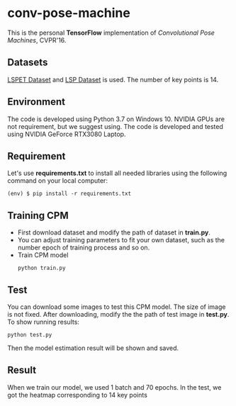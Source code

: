 # conv-pose-machine
This is the personal **TensorFlow** implementation of *Convolutional Pose Machines*, CVPR'16.
## Datasets
[LSPET Dataset](https://sam.johnson.io/research/lspet.html) and [LSP Dataset](https://sam.johnson.io/research/lsp.html) is used. The number of key points is 14.
## Environment
The code is developed using Python 3.7 on Windows 10. NVIDIA GPUs are not requirement, but we suggest using. The code is developed and tested using NVIDIA GeForce RTX3080 Laptop.
## Requirement
Let's use **requirements.txt** to install all needed libraries using the following command on your local computer:
```shell
(env) $ pip install -r requirements.txt
```
## Training CPM
- First download dataset and modify the path of dataset in **train.py**.
- You can adjust training parameters to fit your own dataset, such as the number epoch of training process and so on.
- Train CPM model
  ```shell
  python train.py
  ```
## Test
You can download some images to test this CPM model. The size of image is not fixed. After downloading, modify the the path of test image in **test.py**.
To show running results:
```shell
python test.py
```
Then the model estimation result will be shown and saved.
## Result
When we train our model, we used 1 batch and 70 epochs. In the test, we got the heatmap corresponding to 14 key points

